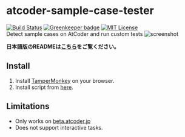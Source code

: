 # atcoder-sample-case-tester

[![Build Status](https://travis-ci.org/prince0203/atcoder-sample-case-tester.svg?branch=master)](https://travis-ci.org/prince0203/atcoder-sample-case-tester)
[![Greenkeeper badge](https://badges.greenkeeper.io/prince0203/atcoder-sample-case-tester.svg)](https://greenkeeper.io/)
[![MIT License](https://img.shields.io/badge/license-MIT-brightgreen.svg?style=flat)](LICENSE)  
Detect sample cases on AtCoder and run custom tests
![screenshot](https://github.com/prince0203/atcoder-sample-case-tester/raw/master/img/screenshot.gif)

**日本語版のREADMEは[こちら](https://qiita.com/prince_0203/items/b9cd2986dd31d76899d0)をご覧ください。**

## Install

1. Install [TamperMonkey](https://tampermonkey.net/) on your browser.
2. Install script from [here](https://greasyfork.org/ja/scripts/368836-atcoder-sample-case-tester).

## Limitations

- Only works on [beta.atcoder.jp](https://beta.atcoder.jp/)
- Does not support interactive tasks.

